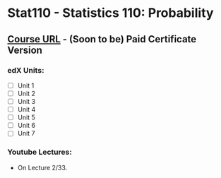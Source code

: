 # Stat110 - Statistics 110: Probability

## [Course URL](https://learning.edx.org/course/course-v1:HarvardX+STAT110x+2T2021/home) - (Soon to be) Paid Certificate Version

### edX Units:
- [ ] Unit 1
- [ ] Unit 2
- [ ] Unit 3
- [ ] Unit 4
- [ ] Unit 5
- [ ] Unit 6
- [ ] Unit 7 

### Youtube Lectures:
* On Lecture 2/33.
